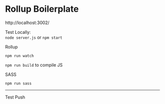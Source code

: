 Rollup Boilerplate
====================  
http://localhost:3002/

Test Locally:  
`node server.js` or `npm start`

Rollup

`npm run watch`

`npm run build` to compile JS



SASS

`npm run sass`


-------------

Test Push